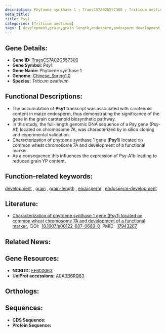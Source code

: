 ```yaml
---
description: Phytoene synthase 1 ; TraesCS7A02G557300 ; Triticum aestivum
meta_title:
title: Psy1
categories: [Triticum aestivum]
tags: [ development,grain,grain length,endosperm,endosperm development ]
---
```


## Gene Details:
- **Gene ID:**	[TraesCS7A02G557300](https://ensembl.gramene.org/Triticum_aestivum/Gene/Summary?g=TraesCS7A02G557300)
- **Gene Symbol:** Psy1
- **Gene Name:** Phytoene synthase 1
- **Genome:** [Chinese_Spring1.0](https://ensembl.gramene.org/Triticum_aestivum/Info/Index)
- **Species:** *Triticum aestivum*

## Functional Descriptions:
   - The accumulation of **Psy1** transcript was associated with carotenoid content in maize endosperm, thus demonstrating the significance of the gene in the grain carotenoid biosynthetic pathway.
   - In this study, the full-length genomic DNA sequence of a Psy gene (Psy-A1) located on chromosome 7A, was characterized by in silico cloning and experimental validation.
   - Characterization of phytoene synthase 1 gene (**Psy1**) located on common wheat chromosome 7A and development of a functional marker.
   - As a consequence this influences the expression of Psy-A1b leading to reduced grain YP content.

## Function-related keywords:
[development](/tags/development/)&nbsp;,&nbsp;[grain](/tags/grain/)&nbsp;,&nbsp;[grain-length](/tags/grain-length/)&nbsp;,&nbsp;[endosperm](/tags/endosperm/)&nbsp;,&nbsp;[endosperm-development](/tags/endosperm-development/)

## Literature:
   - [Characterization of phytoene synthase 1 gene (Psy1) located on common wheat chromosome 7A and development of a functional marker.]( https://link.springer.com/article/10.1007/s00122-007-0660-8)&nbsp;&nbsp;DOI:&nbsp;&nbsp;[10.1007/s00122-007-0660-8](https://link.springer.com/article/10.1007/s00122-007-0660-8)&nbsp;&nbsp;PMID:&nbsp;&nbsp;[17943267](https://pubmed.ncbi.nlm.nih.gov/17943267/)

## Related News:

## Gene Resources:
- **NCBI ID:**  [EF600063](https://www.ncbi.nlm.nih.gov/gene/?term=EF600063)
- **UniProt accessions:** [A0A3B6RQ83](https://www.uniprot.org/uniprotkb/A0A3B6RQ83/entry)

## Orthologs:

## Sequences:
- **CDS Sequence:**
- **Protein Sequence:**

